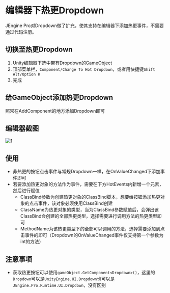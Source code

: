 # 编辑器下热更Dropdown

JEngine Pro对Dropdown做了扩充，使其支持在编辑器下添加热更事件，不需要通过代码注册。

## 切换至热更Dropdown

1. Unity编辑器下选中带有Dropdown的GameObject
2. 顶部菜单栏，```Component/Change To Hot Dropdown```，或者用快捷键```Shift Alt/Option K```
3. 完成

## 给GameObject添加热更Dropdown

照常在AddComponent的地方添加Dropdown即可



## 编辑器截图

![1](https://s1.ax1x.com/2022/07/16/j42C3F.png)

## 使用 

- 非热更的按钮点击事件与常规Dropdown一样，在OnValueChanged下添加事件即可
- 若要添加热更对象的方法作为事件，需要在下方HotEvents内新增一个元素，然后进行赋值
  - ClassBind参数为创建热更对象的ClassBind脚本，想要给按钮添加热更对象的点击事件，该对象必须使用ClassBind创建
  - ClassName为热更对象的类型，当为ClassBind参数赋值后，会弹出该ClassBind会创建的全部热更类型，选择需要进行调用方法的热更类型即可
  - MethodName为该热更类型下的全部可以调用的方法，选择需要添加到点击事件的即可（Dropdown的OnValueChanged事件仅支持第一个参数为int的方法）



## 注意事项

- 获取热更按钮可以使用```gameObject.GetComponent<Dropdown>()```，这里的```Dropdown```可以是```UnityEngine.UI.Dropdown```也可以是```JEngine.Pro.Runtime.UI.Dropdown```，没有区别